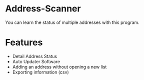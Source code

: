 # Address-Scanner

You can learn the status of multiple addresses with this program.

# Features
- Detail Address Status
- Auto Updater Software
- Adding an address without opening a new list
- Exporting information (csv)

